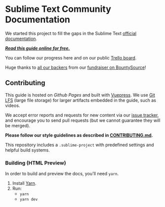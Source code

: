 # Sublime Text Community Documentation

We started this project
to fill the gaps
in the Sublime Text [official documentation][off-docs].

***[Read this guide online for free.][docs]***

You can follow our progress here and
on our public [Trello board][trello].

Huge thanks to [all our backers](./BACKERS.md)
from our [fundraiser on BountySource][fundraiser]!


## Contributing

This guide is hosted on _Github Pages_ and
built with [Vuepress][].
We use [Git LFS][] (large file storage)
for larger artifacts
embedded in the guide,
such as videos.

We accept error reports and requests for new content
via our [issue tracker][issues],
and encourage you to send pull requests
(but we cannot guarantee
they will be merged).

**Please follow our style guidelines
as described in [CONTRIBUTING.md](./CONTRIBUTING.md).**

This repository includes a `.sublime-project`
with predefined settings and helpful build systems.


### Building (HTML Preview)

In order to build and preview the docs,
you'll need `yarn`.

1. Install [Yarn](https://classic.yarnpkg.com/en/docs/install/).
2. Run:
    - `yarn`
    - `yarn dev`


[off-docs]: https://sublimetext.com/docs/3
[docs]: https://docs.sublimetext.io/
[trello]: https://trello.com/b/ArLlY4X7/sublime-text-unofficial-documentation
[fundraiser]: https://www.bountysource.com/teams/st-undocs/fundraiser
[Git LFS]: https://git-lfs.github.com/
[Vuepress]: https://vuepress.vuejs.org/

[issues]: https://github.com/sublimetext-io/docs.sublimetext.io/issues
